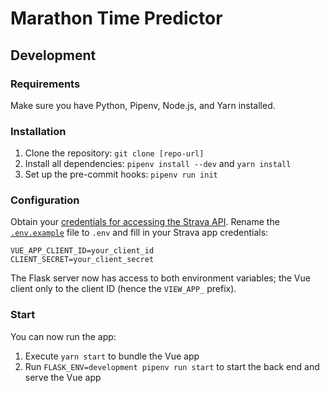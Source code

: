 # Marathon Time Predictor

## Development

### Requirements

Make sure you have Python, Pipenv, Node.js, and Yarn installed.


### Installation

1. Clone the repository: `git clone [repo-url]`
2. Install all dependencies: `pipenv install --dev` and `yarn install`
3. Set up the pre-commit hooks: `pipenv run init`


### Configuration

Obtain your [credentials for accessing the Strava API](https://developers.strava.com). Rename the [`.env.example`](.env.example) file to `.env` and fill in your Strava app credentials:

```
VUE_APP_CLIENT_ID=your_client_id
CLIENT_SECRET=your_client_secret
```

The Flask server now has access to both environment variables; the Vue client only to the client ID (hence the `VIEW_APP_` prefix). 


### Start

You can now run the app:

1. Execute `yarn start` to bundle the Vue app
2. Run `FLASK_ENV=development pipenv run start` to start the back end and serve the Vue app
